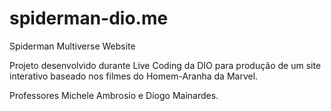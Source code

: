 # spiderman-dio.me
Spiderman Multiverse Website

Projeto desenvolvido durante Live Coding da DIO para produção de um site interativo baseado nos filmes do Homem-Aranha da Marvel.

Professores Michele Ambrosio e Diogo Mainardes.
